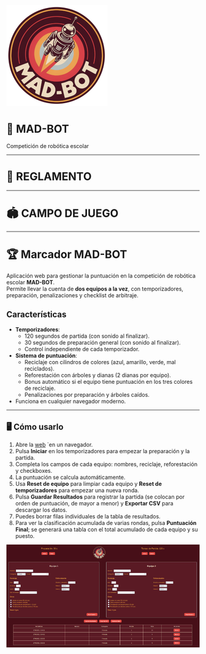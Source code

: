 ![Logo](https://github.com/lobotic/MAD-BOT/blob/main/MADBOTLogoMINI.png)
# 🤖 MAD-BOT
Competición de robótica escolar

---

# 📝 REGLAMENTO

---

# 🏟️ CAMPO DE JUEGO

---

# 🏆 Marcador MAD-BOT

Aplicación web para gestionar la puntuación en la competición de robótica escolar **MAD-BOT**.  
Permite llevar la cuenta de **dos equipos a la vez**, con temporizadores, preparación, penalizaciones y checklist de arbitraje.

## Características

- **Temporizadores**:
  - 120 segundos de partida (con sonido al finalizar).
  - 30 segundos de preparación general (con sonido al finalizar).
  - Control independiente de cada temporizador.  
- **Sistema de puntuación**:
  - Reciclaje con cilindros de colores (azul, amarillo, verde, mal reciclados).
  - Reforestación con árboles y dianas (2 dianas por equipo).
  - Bonus automático si el equipo tiene puntuación en los tres colores de reciclaje.
  - Penalizaciones por preparación y árboles caídos.  
- Funciona en cualquier navegador moderno.

---

## 🖥️ Cómo usarlo

1. Abre la [web](https://lobotic.github.io/MAD-BOT/) `en un navegador.  
2. Pulsa **Iniciar** en los temporizadores para empezar la preparación y la partida.  
3. Completa los campos de cada equipo: nombres, reciclaje, reforestación y checkboxes.  
4. La puntuación se calcula automáticamente.  
5. Usa **Reset de equipo** para limpiar cada equipo y **Reset de temporizadores** para empezar una nueva ronda.  
6. Pulsa **Guardar Resultados** para registrar la partida (se colocan por orden de puntuación, de mayor a menor) y **Exportar CSV** para descargar los datos.  
7. Puedes borrar filas individuales de la tabla de resultados.
8. Para ver la clasificación acumulada de varias rondas, pulsa **Puntuación Final**; se generará una tabla con el total acumulado de cada equipo y su puesto.

![Captura de pantalla](https://github.com/lobotic/MAD-BOT/blob/main/captura.png)

